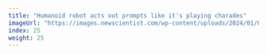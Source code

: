 ```yaml
---
title: "Humanoid robot acts out prompts like it's playing charades"
imageUrl: "https://images.newscientist.com/wp-content/uploads/2024/01/03133121/SEI_184557067.jpg?width=600"
index: 25
weight: 25
---
```

